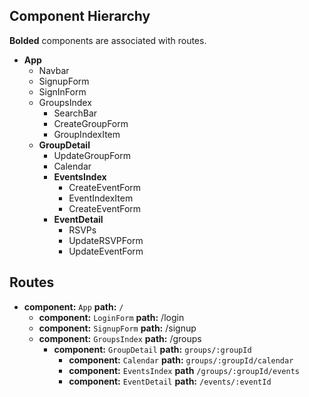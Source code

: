 ## Component Hierarchy

**Bolded** components are associated with routes.

* **App**
  * Navbar
  * SignupForm
  * SignInForm
  * GroupsIndex
    * SearchBar
    * CreateGroupForm
    * GroupIndexItem
  * **GroupDetail**
    * UpdateGroupForm
    * Calendar
    * **EventsIndex**
      * CreateEventForm
      * EventIndexItem
      * CreateEventForm
    * **EventDetail**
      * RSVPs
      * UpdateRSVPForm
      * UpdateEventForm


## Routes

* **component:** `App` **path:** `/`
  * **component:** `LoginForm` **path:** /login
  * **component:** `SignupForm` **path:** /signup
  * **component:** `GroupsIndex` **path:** /groups
    * **component:** `GroupDetail` **path:** `groups/:groupId`
      * **component:** `Calendar`  **path:** `groups/:groupId/calendar`
      * **component:** `EventsIndex` **path** `/groups/:groupId/events`
      * **component:** `EventDetail` **path:** `/events/:eventId`
